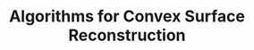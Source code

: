 ---
layout: project
title: Algorithms for Convex Surface Reconstruction
icon: 🏔️
year: 2025
summary: A concise one-liner describing what this sample project does.
tags: [geometry processing, research]
status: active
github: https://github.com/Ehsan494/Algorithms-for-convex-surface-reconstruction
hero: /assets/img/placeholder.png
pdfs: []
---